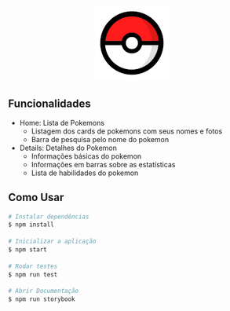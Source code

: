 <h1 align="center">
  <br>
  <img src="./src\assets\pokeball.png" alt="Pokeball" width="150">
  <br>
</h1>

## Funcionalidades

- Home: Lista de Pokemons
  - Listagem dos cards de pokemons com seus nomes e fotos
  - Barra de pesquisa pelo nome do pokemon
- Details: Detalhes do Pokemon
  - Informações básicas do pokemon
  - Informações em barras sobre as estatísticas
  - Lista de habilidades do pokemon

## Como Usar

```bash
# Instalar dependências
$ npm install

# Inicializar a aplicação
$ npm start

# Rodar testes
$ npm run test

# Abrir Documentação
$ npm run storybook
```
